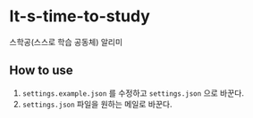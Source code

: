 # It-s-time-to-study
스학공(스스로 학습 공동체) 알리미

## How to use
1. `settings.example.json` 를 수정하고 `settings.json` 으로 바꾼다.
2. `settings.json` 파일을 원하는 메일로 바꾼다.
